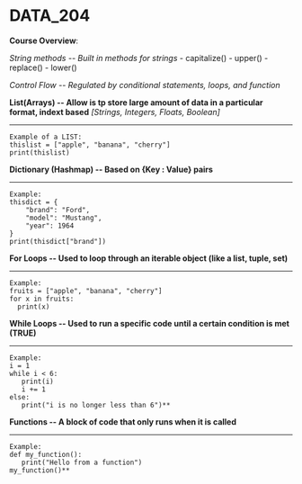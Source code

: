 # DATA_204

**Course Overview**: 

*String methods -- Built in methods for strings*
    - capitalize()
    - upper()
    - replace()
    - lower()
    
*Control Flow -- Regulated by conditional statements, loops, and function*

**List(Arrays) -- Allow is tp store large amount of data in a particular format, indext based** *[Strings, Integers, Floats, Boolean]*
***
    Example of a LIST:
    thislist = ["apple", "banana", "cherry"]
    print(thislist)
**Dictionary (Hashmap) -- Based on {Key : Value} pairs**
***
    Example:
    thisdict = {
        "brand": "Ford",
        "model": "Mustang",
        "year": 1964
    }
    print(thisdict["brand"])
    
**For Loops -- Used to loop through an iterable object (like a list, tuple, set)**
***
    Example:
    fruits = ["apple", "banana", "cherry"]
    for x in fruits:
      print(x)
      
**While Loops -- Used to run a specific code until a certain condition is met (TRUE)**
***
    Example:
    i = 1
    while i < 6:
       print(i)
       i += 1
    else:
       print("i is no longer less than 6")**
       
**Functions -- A block of code that only runs when it is called**
***
    Example: 
    def my_function():
       print("Hello from a function")
    my_function()**





